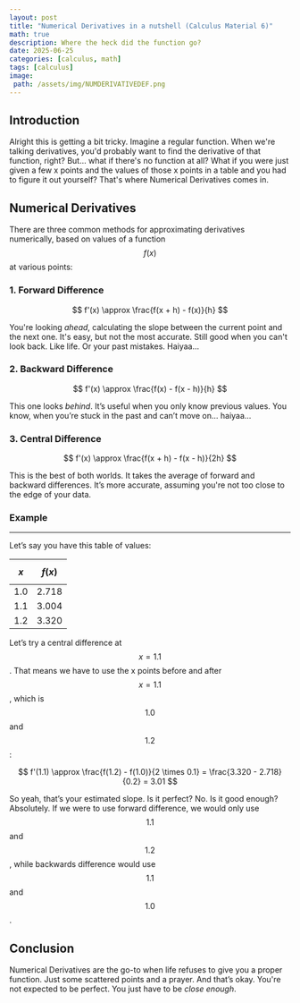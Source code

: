 ```yaml
---
layout: post
title: "Numerical Derivatives in a nutshell (Calculus Material 6)"
math: true
description: Where the heck did the function go?
date: 2025-06-25
categories: [calculus, math]
tags: [calculus]
image:
 path: /assets/img/NUMDERIVATIVEDEF.png
---
```


## Introduction
Alright this is getting a bit tricky. Imagine a regular function. When we're talking derivatives, you'd probably want to find the derivative of that function, right? But... what if there's no function at all? What if you were just given a few x points and the values of those x points in a table and you had to figure it out yourself? That's where Numerical Derivatives comes in.

## Numerical Derivatives

There are three common methods for approximating derivatives numerically, based on values of a function $$ f(x) $$ at various points:

### 1. Forward Difference

$$
f'(x) \approx \frac{f(x + h) - f(x)}{h}
$$

You're looking *ahead*, calculating the slope between the current point and the next one. It's easy, but not the most accurate. Still good when you can't look back. Like life. Or your past mistakes. Haiyaa...

### 2. Backward Difference

$$
f'(x) \approx \frac{f(x) - f(x - h)}{h}
$$

This one looks *behind*. It’s useful when you only know previous values. You know, when you’re stuck in the past and can’t move on... haiyaa...

### 3. Central Difference

$$
f'(x) \approx \frac{f(x + h) - f(x - h)}{2h}
$$

This is the best of both worlds. It takes the average of forward and backward differences. It’s more accurate, assuming you're not too close to the edge of your data.

### Example
---

Let’s say you have this table of values:

| $$ x $$ | $$ f(x) $$ |
|--------|------------|
| 1.0    | 2.718      |
| 1.1    | 3.004      |
| 1.2    | 3.320      |

Let’s try a central difference at $$ x = 1.1 $$. That means we have to use the x points before and after $$ x = 1.1 $$, which is $$ 1.0 $$ and $$ 1.2 $$:

$$
f'(1.1) \approx \frac{f(1.2) - f(1.0)}{2 \times 0.1} = \frac{3.320 - 2.718}{0.2} = 3.01
$$

So yeah, that’s your estimated slope. Is it perfect? No. Is it good enough? Absolutely. If we were to use forward difference, we would only use $$ 1.1 $$ and $$ 1.2 $$, while backwards difference would use $$ 1.1 $$ and $$ 1.0 $$.

## Conclusion 
Numerical Derivatives are the go-to when life refuses to give you a proper function. Just some scattered points and a prayer. And that’s okay. You're not expected to be perfect. You just have to be *close enough*.  
